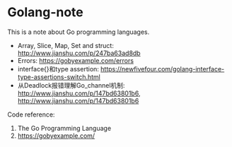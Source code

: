 # Golang-note
This is a note about Go programming languages.
- Array, Slice, Map, Set and struct: http://www.jianshu.com/p/247ba63ad8db
- Errors: https://gobyexample.com/errors
- interface{}和type assertion: https://newfivefour.com/golang-interface-type-assertions-switch.html
- 从Deadlock报错理解Go_channel机制: http://www.jianshu.com/p/147bd63801b6, http://www.jianshu.com/p/147bd63801b6

Code reference:
1. The Go Programming Language
2. https://gobyexample.com/
